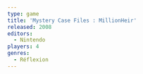 ```yaml
---
type: game
title: 'Mystery Case Files : MillionHeir'
released: 2008
editors: 
  - Nintendo
players: 4
genres:
  - Réflexion
---
```

